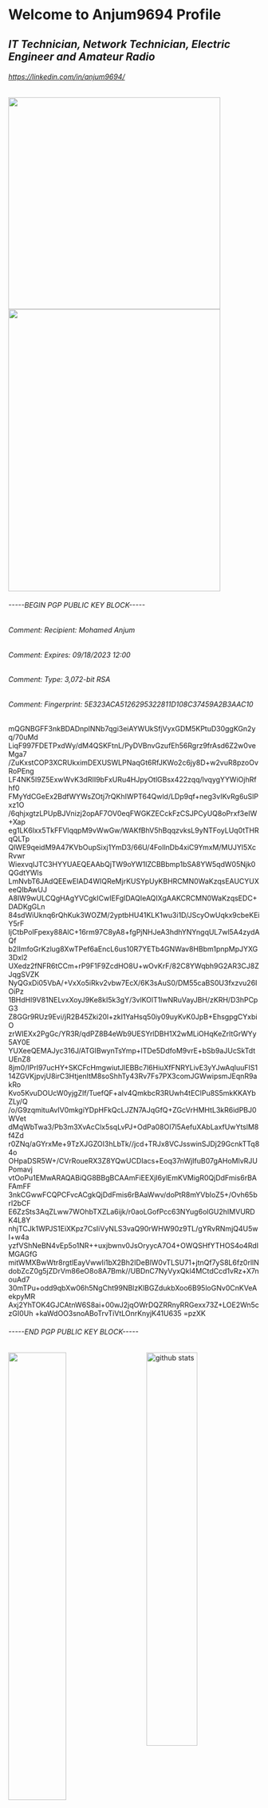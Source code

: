 # Welcome to Anjum9694 Profile

## _IT Technician, Network Technician, Electric Engineer and Amateur Radio_
###### https://linkedin.com/in/anjum9694/

<img src="https://i.imgur.com/RXpEYBD.jpg" width="425"/> <img src="https://i.imgur.com/KcnMJZB.jpg" width="425" height="566"/>

###### -----BEGIN PGP PUBLIC KEY BLOCK-----
###### Comment: Recipient:   Mohamed Anjum
###### Comment: Expires:     09/18/2023 12:00
###### Comment: Type:	      3,072-bit RSA
###### Comment: Fingerprint: 5E323ACA5126295322811D108C37459A2B3AAC10


mQGNBGFF3nkBDADnpINNb7qgi3eiAYWUkSfjVyxGDM5KPtuD30ggKGn2yq/70uMd
LiqF997FDETPxdWy/dM4QSKFtnL/PyDVBnvGzufEh56Rgrz9frAsd6Z2w0veMga7
/ZuKxstCOP3XCRUkximDEXUSWLPNaqGt6RfJKWo2c6jy8D+w2vuR8pzoOvRoPEng
LF4NK5I9Z5ExwWvK3dRII9bFxURu4HJpyOtlGBsx422zqq/lvqygYYWiOjhRfhf0
FMyYdCGeEx2BdfWYWsZOtj7rQKhIWPT64Qwld/LDp9qf+neg3vIKvRg6uSlPxz1O
/6qhjxgtzLPUpBJVnizj2opAF7OV0eqFWGKZECckFzCSJPCyUQ8oPrxf3eIW+Xap
eg1LK6lxx5TkFFVlqqpM9vWwGw/WAKfBhV5hBqqzvksL9yNTFoyLUq0tTHRqQLTp
QlWE9qeidM9A47KVbOupSixj1YmD3/66U/4FoIlnDb4xiC9YmxM/MUJYl5XcRvwr
WiexvqIJTC3HYYUAEQEAAbQjTW9oYW1lZCBBbmp1bSA8YW5qdW05Njk0QGdtYWls
LmNvbT6JAdQEEwEIAD4WIQReMjrKUSYpUyKBHRCMN0WaKzqsEAUCYUXeeQIbAwUJ
A8IW9wULCQgHAgYVCgkICwIEFgIDAQIeAQIXgAAKCRCMN0WaKzqsEDC+DADKgGLn
84sdWiUknq6rQhKuk3WOZM/2yptbHU41KLK1wu3i1D/JScyOwUqkx9cbeKEiY5rF
IjCtbPoIFpexy88AlC+16rm97C8yA8+fgPjNHJeA3hdhYNYngqUL7wl5A4zydAQf
b2IImfoGrKzlug8XwTPef6aEncL6us10R7YETb4GNWav8HBbm1pnpMpJYXG3Dxl2
UXedz2fNFR6tCCm+rP9F1F9ZcdHO8U+wOvKrF/82C8YWqbh9G2AR3CJ8ZJqgSVZK
NyQGxDi05VbA/+VxXo5iRkv2vbw7EcX/6K3sAuS0/DM55caBS0U3fxzvu26IOiPz
1BHdHl9V81NELvxXoyJ9Ke8kI5k3gY/3vlKOlT1lwNRuVayJBH/zKRH/D3hPCpG3
Z8GGr9RUz9Evi/jR2B45Zki20l+zkI1YaHsq50iy09uyKvK0JpB+EhsgpgCYxbiO
zrWIEXx2PgGc/YR3R/qdPZ8B4eWb9UESYrlDBH1X2wMLiOHqKeZrltGrWYy5AY0E
YUXeeQEMAJyc316J/ATGIBwynTsYmp+lTDe5DdfoM9vrE+bSb9aJUcSkTdtUEnZ8
8jm0/IPrI97ucHY+SKCFcHmgwiutJlEBBc7l6HiuXfFNRYLivE3yYJwAqIuuFIS1
14ZGVKjpvjU8irC3HtjenItM8soShhTy43Rv7Fs7PX3comJGWwipsmJEqnR9akRo
Kvo5KvuDOUcW0yjgZIf/TuefQF+aIv4QmkbcR3RUwh4tEClPu8S5mkKKAYbZLy/Q
/o/G9zqmituAvIV0mkgiYDpHFkQcLJZN7AJqGfQ+ZGcVrHMHtL3kR6idPBJ0WVet
dMqWbTwa3/Pb3m3XvAcClx5sqLvPJ+OdPa08OI7l5AefuXAbLaxfUwYtslM8f4Zd
r0ZNq/aGYrxMe+9TzXJGZOI3hLbTk//jcd+TRJx8VCJsswinSJDj29GcnkTTq84o
OHpaDSR5W+/CVrRoueRX3Z8YQwUCDIacs+Eoq37nWjIfuB07gAHoMlvRJUPomavj
vtOoPu1EMwARAQABiQG8BBgBCAAmFiEEXjI6ylEmKVMigR0QjDdFmis6rBAFAmFF
3nkCGwwFCQPCFvcACgkQjDdFmis6rBAaWwv/doPtR8mYVbIoZ5+/Ovh65brI2bCF
E6ZzSts3AqZLww7WOhbTXZLa6ijk/r0aoLGofPcc63NYug6olGU2hIMVURDK4L8Y
nhjTCJk1WPJS1EiXKpz7CsIiVyNLS3vaQ90rWHW90z9TL/gYRvRNmjQ4U5wI+w4a
yzfVShNeBN4vEp5o1NR++uxjbwnv0JsOryycA7O4+OWQSHfYTHOS4o4RdIMGAGfG
mitWMXBwWtr8rgtlEayVwwIi1bX2Bh2IDeBlW0vTLSU71+jtnQf7yS8L6fz0rllN
dobZcZ0g5jZDrVm86eO8o8A7Bmk//UBDnC7NyVyxQkl4MCtdCcd1vRz+X7nouAd7
30mTPu+odd9qbXw06h5NgCht99NBlzKlBGZdukbXoo6B95loGNv0CnKVeAekpyMR
Axj2YhTOK4GJCAtnW6S8ai+00wJ2jqOWrDQZRRnyRRGexx73Z+LOE2Wn5czGI0Uh
+kaWdOO3snoABoTrvTiVtLOnrKnyjK41U635
=pzXK
###### -----END PGP PUBLIC KEY BLOCK-----

<img src="https://github-readme-stats.vercel.app/api?username=Anjum9694&show_icons=true&theme=gotham" alt="github stats" width="45%" align="right"/>
<img src="https://github-readme-streak-stats.herokuapp.com/?user=Anjum9694&theme=dark" width="48%" >


 ![Top Langs](https://github-readme-stats.vercel.app/api/top-langs/?username=Anjum9694&layout=compact)

<!--
**Anjum9694/Anjum9694** is a ✨ _special_ ✨ repository because its `README.md` (this file) appears on your GitHub profile.

Here are some ideas to get you started:

- 🔭 I’m currently working on ...
- 🌱 I’m currently learning ...
- 👯 I’m looking to collaborate on ...
- 🤔 I’m looking for help with ...
- 💬 Ask me about ...
- 📫 How to reach me: ...
- 😄 Pronouns: ...
- ⚡ Fun fact: ...
-->
